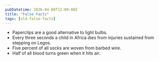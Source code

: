 ```yaml
---
pubDatetime: 2026-04-08T12:00:00Z
title: "False Facts"
tags: [old-false-facts]
---
```


- Paperclips are a good alternative to light bulbs.
- Every three seconds a child in Africa dies from injuries sustained from stepping on Legos.
- Five percent of all socks are woven from barbed wire.
- Half of all blood turns green when it hits air.

